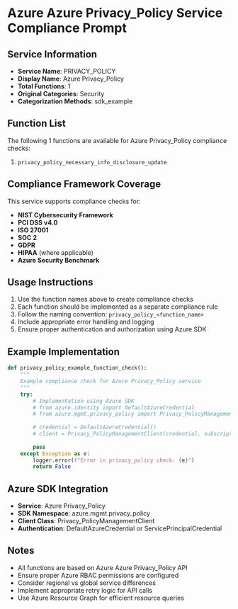 # Azure Azure Privacy_Policy Service Compliance Prompt

## Service Information
- **Service Name**: PRIVACY_POLICY
- **Display Name**: Azure Privacy_Policy
- **Total Functions**: 1
- **Original Categories**: Security
- **Categorization Methods**: sdk_example

## Function List
The following 1 functions are available for Azure Privacy_Policy compliance checks:

1. `privacy_policy_necessary_info_disclosure_update`


## Compliance Framework Coverage
This service supports compliance checks for:
- **NIST Cybersecurity Framework**
- **PCI DSS v4.0**
- **ISO 27001**
- **SOC 2**
- **GDPR**
- **HIPAA** (where applicable)
- **Azure Security Benchmark**

## Usage Instructions
1. Use the function names above to create compliance checks
2. Each function should be implemented as a separate compliance rule
3. Follow the naming convention: `privacy_policy_<function_name>`
4. Include appropriate error handling and logging
5. Ensure proper authentication and authorization using Azure SDK

## Example Implementation
```python
def privacy_policy_example_function_check():
    """
    Example compliance check for Azure Privacy_Policy service
    """
    try:
        # Implementation using Azure SDK
        # from azure.identity import DefaultAzureCredential
        # from azure.mgmt.privacy_policy import Privacy_PolicyManagementClient
        
        # credential = DefaultAzureCredential()
        # client = Privacy_PolicyManagementClient(credential, subscription_id)
        
        pass
    except Exception as e:
        logger.error(f"Error in privacy_policy check: {e}")
        return False
```

## Azure SDK Integration
- **Service**: Azure Privacy_Policy
- **SDK Namespace**: azure.mgmt.privacy_policy
- **Client Class**: Privacy_PolicyManagementClient
- **Authentication**: DefaultAzureCredential or ServicePrincipalCredential

## Notes
- All functions are based on Azure Azure Privacy_Policy API
- Ensure proper Azure RBAC permissions are configured
- Consider regional vs global service differences
- Implement appropriate retry logic for API calls
- Use Azure Resource Graph for efficient resource queries
